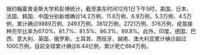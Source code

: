 据约翰霍普金斯大学和彭博统计，截至美东时间12月1日下午5时，美国、日本、法国、韩国、中国分别新增确诊14.2万例、11.8万例、6.9万例、5.3万例、4.5万例，累计确诊9889万例、2493万例、3812万例、2721万例、376万例，疫苗接种完毕比率为67.0%、81.7%、81.5%、86.3%、89.8%。此外，印度、德国、巴西、意大利、英国、俄罗斯、土耳其、西班牙、越南、澳大利亚累计确诊超过1000万例。目前全球累计确诊6.44亿例，累计死亡664万例。